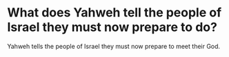 # What does Yahweh tell the people of Israel they must now prepare to do?

Yahweh tells the people of Israel they must now prepare to meet their God.
